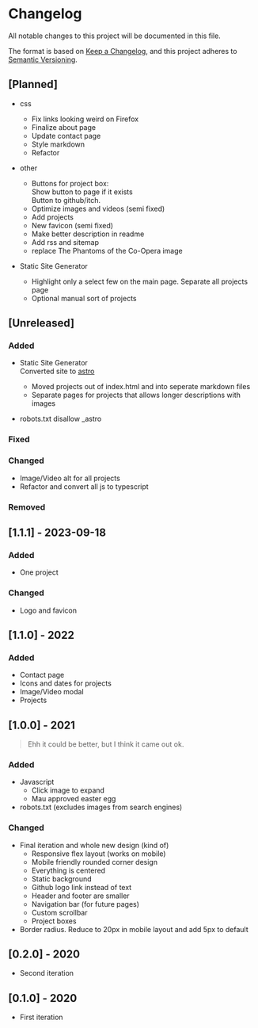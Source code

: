 # Changelog

All notable changes to this project will be documented in this file.

The format is based on [Keep a Changelog](https://keepachangelog.com/en/1.0.0/),
and this project adheres to [Semantic Versioning](https://semver.org/spec/v2.0.0.html).

## [Planned]

- css

  - Fix links looking weird on Firefox
  - Finalize about page
  - Update contact page
  - Style markdown
  - Refactor

- other

  - Buttons for project box:\
    Show button to page if it exists\
    Button to github/itch.
  - Optimize images and videos (semi fixed)
  - Add projects
  - New favicon (semi fixed)
  - Make better description in readme
  - Add rss and sitemap
  - replace The Phantoms of the Co-Opera image

- Static Site Generator
  - Highlight only a select few on the main page. Separate all projects page
  - Optional manual sort of projects

<!-- 2.0.0 -->

## [Unreleased]

### Added

- Static Site Generator\
  Converted site to [astro](https://astro.build/)

  - Moved projects out of index.html and into seperate markdown files
  - Separate pages for projects that allows longer descriptions with images

- robots.txt disallow \_astro

### Fixed

### Changed

- Image/Video alt for all projects
- Refactor and convert all js to typescript

### Removed

## [1.1.1] - 2023-09-18

### Added

- One project

### Changed

- Logo and favicon

## [1.1.0] - 2022

### Added

- Contact page
- Icons and dates for projects
- Image/Video modal
- Projects

## [1.0.0] - 2021

> Ehh it could be better, but I think it came out ok.

### Added

- Javascript
  - Click image to expand
  - Mau approved easter egg
- robots.txt (excludes images from search engines)

### Changed

- Final iteration and whole new design (kind of)
  - Responsive flex layout (works on mobile)
  - Mobile friendly rounded corner design
  - Everything is centered
  - Static background
  - Github logo link instead of text
  - Header and footer are smaller
  - Navigation bar (for future pages)
  - Custom scrollbar
  - Project boxes
- Border radius. Reduce to 20px in mobile layout and add 5px to default

## [0.2.0] - 2020

- Second iteration

## [0.1.0] - 2020

- First iteration
